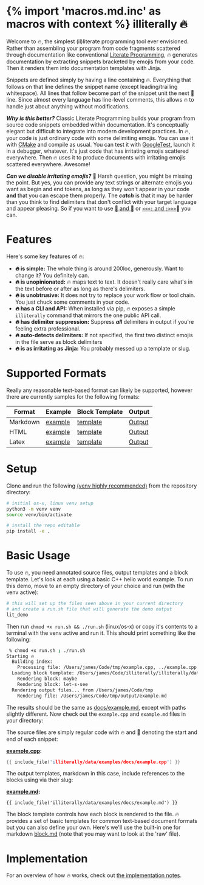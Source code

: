 {% import 'macros.md.inc' as macros with context %}
illiterally 🔥
============== 

Welcome to 🔥, the simplest (il)literate programming tool ever envisioned. Rather than assembling your program from code fragments scattered through documentation like conventional [Literate Programming](https://en.wikipedia.org/wiki/Literate_programming), 🔥 generates documentation by extracting snippets bracketed by emojis from your code. Then it renders them into documentation templates with Jinja.

Snippets are defined simply by having a line containing 🔥. Everything that follows on that line defines the snippet name (except leading/trailing whitespace). All lines that follow become part of the snippet unit the next 🧯 line. Since almost every language has line-level comments, this allows 🔥 to handle just about anything without modifications.

***Why is this better?*** Classic Literate Programming builds your program from source code snippets embedded within documentation. It's conceptually elegant but difficult to integrate into modern development practices. In 🔥, your code is just ordinary code with some delimiting emojis. You can use it with [CMake](https://cmake.org/) and compile as usual. You can test it with [GoogleTest](https://github.com/google/googletest), launch it in a debugger, whatever. It's just code that has irritating emojis scattered everywhere. Then 🔥 uses it to produce documents with irritating emojis scattered everywhere. Awesome!

***Can we disable irritating emojis?*** 😬 Harsh question, you might be missing the point. But yes, you can provide any text strings or alternate emojis you want as begin and end tokens, as long as they won't appear in your code **and** that you can escape them properly. The ***catch*** is that it may be harder than you think to find delimiters that don't conflict with your target language and appear pleasing. So if you want to use [🫸 and 🫷](./docs/handmoji.md) or [`<<<:` and `:>>>`](./docs/nomoji.md)🤮 you can. 

# Features

Here's some key features of 🔥:

- **🔥 is simple:** The whole thing is around 200loc, generously. Want to change it? You definitely can.
- **🔥 is unopinionated:** 🔥 maps text to text. It doesn't really care what's in the text before or after as long as there's delimiters.
- **🔥 is unobtrusive:** It does not try to replace your work flow or tool chain. You just chuck some comments in your code.
- **🔥 has a CLI and API:** When installed via pip, 🔥 exposes a simple `illiterally` command that mirrors the one public API call.
- **🔥 has delimiter suppression:** Suppress ***all*** delimiters in output if you're feeling extra professional.
- **🔥 auto-detects delimiters:** If not specified, the first two distinct emojis in the file serve as block delimiters 
- **🔥 is as irritating as Jinja:** You probably messed up a template or slug. 

# Supported Formats

Really any reasonable text-based format can likely be supported, however there are currently samples for the following formats:

| Format | Example | Block Template | Output |
|--------|---------|----------------|--------|
| Markdown | [example](illiterally/data/examples/docs/example.md)   | [template](illiterally/data/blocks/block.md)   | [Output](./docs/example.md)   |
| HTML     | [example](illiterally/data/examples/docs/example.html) | [template](illiterally/data/blocks/block.html) | [Output](./docs/example.html) |
| Latex    | [example](illiterally/data/examples/docs/example.tex)  | [template](illiterally/data/blocks/block.tex)  | [Output](./docs/example.tex)  |


# Setup

Clone and run the following [(venv highly recommended)](https://docs.python.org/3/library/venv.html) from the repository directory:

```bash
# initial os-x, linux venv setup
python3 -m venv venv
source venv/bin/activate

# install the repo editable
pip install -e .
```

# Basic Usage

To use 🔥, you need annotated source files, output templates and a block template. Let's look at each using a basic C++ hello world example. To run this demo, move to an empty directory of your choice and run (with the venv active):

```bash
# this will set up the files seen above in your current directory
# and create a run.sh file that will generate the demo output
lit_demo
```

Then run `chmod +x run.sh && ./run.sh` (linux/os-x) or copy it's contents to a terminal with the venv active and run it. This should print something like the following:

```bash
 % chmod +x run.sh ; ./run.sh
Starting 🔥
  Building index:
    Processing file: /Users/james/Code/tmp/example.cpp, ../example.cpp
  Loading block template: /Users/james/Code/illiterally/illiterally/data/blocks/block.md
    Rendering block: maybe
    Rendering block: let-s-see
  Rendering output files... from /Users/james/Code/tmp
    Rendering file: /Users/james/Code/tmp/output/example.md
```

The results should be the same as [docs/example.md](./docs/example.md), except with paths slightly different. Now check out the `example.cpp` and `example.md` files in your directory:

The source files are simply regular code with 🔥 and 🧯 denoting the start and end of each snippet: 

**[example.cpp](./illiterally/data/examples/docs/example.cpp):**
`````cpp
{{ include_file('illiterally/data/examples/docs/example.cpp') }}
`````

The output templates, markdown in this case, include references to the blocks using via their slug:

**[example.md](./illiterally/data/examples/docs/example.md):**
`````text
{{ include_file('illiterally/data/examples/docs/example.md') }}
`````

The block template controls how each block is rendered to the file. 🔥 provides a set of basic templates for common text-based document formats but you can also define your own. Here's we'll use the built-in one for markdown [block.md](./illiterally/data/blocks/block.md) (note that you may want to look at the 'raw' file).

# Implementation

For an overview of how 🔥 works, check out [the implementation notes](./docs/implementation.md).